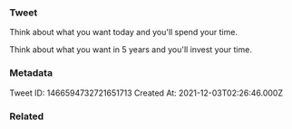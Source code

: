 ### Tweet
Think about what you want today and you'll spend your time.

Think about what you want in 5 years and you'll invest your time.

### Metadata
Tweet ID: 1466594732721651713
Created At: 2021-12-03T02:26:46.000Z

### Related

